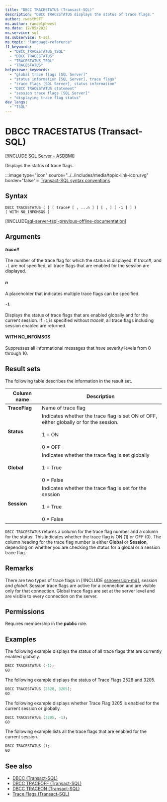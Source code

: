 ```yaml
---
title: "DBCC TRACESTATUS (Transact-SQL)"
description: "DBCC TRACESTATUS displays the status of trace flags."
author: rwestMSFT
ms.author: randolphwest
ms.date: 12/05/2022
ms.service: sql
ms.subservice: t-sql
ms.topic: "language-reference"
f1_keywords:
  - "DBCC_TRACESTATUS_TSQL"
  - "DBCC TRACESTATUS"
  - "TRACESTATUS_TSQL"
  - "TRACESTATUS"
helpviewer_keywords:
  - "global trace flags [SQL Server]"
  - "status information [SQL Server], trace flags"
  - "trace flags [SQL Server], status information"
  - "DBCC TRACESTATUS statement"
  - "session trace flags [SQL Server]"
  - "displaying trace flag status"
dev_langs:
  - "TSQL"
---
```

# DBCC TRACESTATUS (Transact-SQL)

[!INCLUDE [SQL Server - ASDBMI](../../includes/applies-to-version/sql-asdbmi.md)]

Displays the status of trace flags.

:::image type="icon" source="../../includes/media/topic-link-icon.svg" border="false"::: [Transact-SQL syntax conventions](../../t-sql/language-elements/transact-sql-syntax-conventions-transact-sql.md)

## Syntax

```syntaxsql
DBCC TRACESTATUS ( [ [ trace# [ , ...n ] ] [ , ] [ -1 ] ] )
[ WITH NO_INFOMSGS ]
```

[!INCLUDE[sql-server-tsql-previous-offline-documentation](../../includes/sql-server-tsql-previous-offline-documentation.md)]

## Arguments

#### *trace#*

The number of the trace flag for which the status is displayed. If *trace#*, and `-1` are not specified, all trace flags that are enabled for the session are displayed.

#### *n*

A placeholder that indicates multiple trace flags can be specified.

#### `-1`

Displays the status of trace flags that are enabled globally and for the current session.  If `-1` is specified without *trace#*, all trace flags including session enabled are returned.

#### WITH NO_INFOMSGS

Suppresses all informational messages that have severity levels from 0 through 10.

## Result sets

The following table describes the information in the result set.

| Column name | Description |
| --- | --- |
| **TraceFlag** | Name of trace flag |
| **Status** | Indicates whether the trace flag is set ON of OFF, either globally or for the session.<br /><br />1 = ON<br /><br />0 = OFF |
| **Global** | Indicates whether the trace flag is set globally<br /><br />1 = True<br /><br />0 = False |
| **Session** | Indicates whether the trace flag is set for the session<br /><br />1 = True<br /><br />0 = False |

`DBCC TRACESTATUS` returns a column for the trace flag number and a column for the status. This indicates whether the trace flag is ON (1) or OFF (0). The column heading for the trace flag number is either **Global** or **Session**, depending on whether you are checking the status for a global or a session trace flag.

## Remarks

There are two types of trace flags in [!INCLUDE [ssnoversion-md](../../includes/ssnoversion-md.md)], *session* and *global*. Session trace flags are active for a connection and are visible only for that connection. Global trace flags are set at the server level and are visible to every connection on the server.

## Permissions

Requires membership in the **public** role.

## Examples

The following example displays the status of all trace flags that are currently enabled globally.

```sql
DBCC TRACESTATUS (-1);
GO
```

The following example displays the status of Trace Flags 2528 and 3205.

```sql
DBCC TRACESTATUS (2528, 3205);
GO
```

The following example displays whether Trace Flag 3205 is enabled for the current session or globally.

```sql
DBCC TRACESTATUS (3205, -1);
GO
```

The following example lists all the trace flags that are enabled for the current session.

```sql
DBCC TRACESTATUS ();
GO
```

## See also

- [DBCC (Transact-SQL)](../../t-sql/database-console-commands/dbcc-transact-sql.md)
- [DBCC TRACEOFF (Transact-SQL)](../../t-sql/database-console-commands/dbcc-traceoff-transact-sql.md)
- [DBCC TRACEON (Transact-SQL)](../../t-sql/database-console-commands/dbcc-traceon-transact-sql.md)
- [Trace Flags (Transact-SQL)](../../t-sql/database-console-commands/dbcc-traceon-trace-flags-transact-sql.md)
